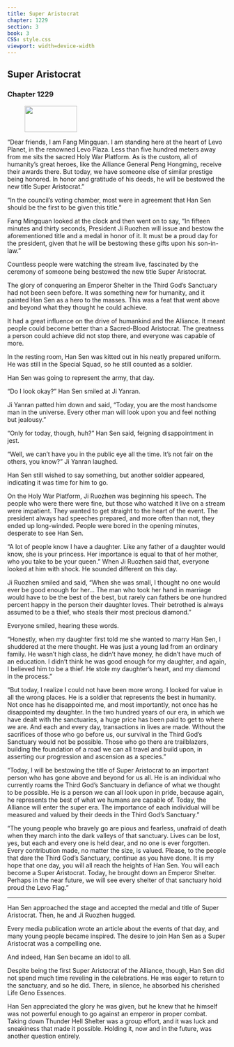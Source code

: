 ```yaml
---
title: Super Aristocrat
chapter: 1229
section: 3
book: 3
CSS: style.css
viewport: width=device-width
---
```


## Super Aristocrat

### Chapter 1229

<figure>
	<img src="../Images/gem.gif" alt="" id="gem" width="120" height="60" />
</figure>

“Dear friends, I am Fang Mingquan. I am standing here at the heart of Levo Planet, in the renowned Levo Plaza. Less than five hundred meters away from me sits the sacred Holy War Platform. As is the custom, all of humanity’s great heroes, like the Alliance General Peng Hongming, receive their awards there. But today, we have someone else of similar prestige being honored. In honor and gratitude of his deeds, he will be bestowed the new title Super Aristocrat.”

“In the council’s voting chamber, most were in agreement that Han Sen should be the first to be given this title.”

Fang Mingquan looked at the clock and then went on to say, “In fifteen minutes and thirty seconds, President Ji Ruozhen will issue and bestow the aforementioned title and a medal in honor of it. It must be a proud day for the president, given that he will be bestowing these gifts upon his son-in-law.”

Countless people were watching the stream live, fascinated by the ceremony of someone being bestowed the new title Super Aristocrat.

The glory of conquering an Emperor Shelter in the Third God’s Sanctuary had not been seen before. It was something new for humanity, and it painted Han Sen as a hero to the masses. This was a feat that went above and beyond what they thought he could achieve.

It had a great influence on the drive of humankind and the Alliance. It meant people could become better than a Sacred-Blood Aristocrat. The greatness a person could achieve did not stop there, and everyone was capable of more.

In the resting room, Han Sen was kitted out in his neatly prepared uniform. He was still in the Special Squad, so he still counted as a soldier.

Han Sen was going to represent the army, that day.

“Do I look okay?” Han Sen smiled at Ji Yanran.

Ji Yanran patted him down and said, “Today, you are the most handsome man in the universe. Every other man will look upon you and feel nothing but jealousy.”

“Only for today, though, huh?” Han Sen said, feigning disappointment in jest.

“Well, we can’t have you in the public eye all the time. It’s not fair on the others, you know?” Ji Yanran laughed.

Han Sen still wished to say something, but another soldier appeared, indicating it was time for him to go.

On the Holy War Platform, Ji Ruozhen was beginning his speech. The people who were there were fine, but those who watched it live on a stream were impatient. They wanted to get straight to the heart of the event. The president always had speeches prepared, and more often than not, they ended up long-winded. People were bored in the opening minutes, desperate to see Han Sen.

“A lot of people know I have a daughter. Like any father of a daughter would know, she is your princess. Her importance is equal to that of her mother, who you take to be your queen.” When Ji Ruozhen said that, everyone looked at him with shock. He sounded different on this day.

Ji Ruozhen smiled and said, “When she was small, I thought no one would ever be good enough for her… The man who took her hand in marriage would have to be the best of the best, but rarely can fathers be one hundred percent happy in the person their daughter loves. Their betrothed is always assumed to be a thief, who steals their most precious diamond.”

Everyone smiled, hearing these words.

“Honestly, when my daughter first told me she wanted to marry Han Sen, I shuddered at the mere thought. He was just a young lad from an ordinary family. He wasn’t high class, he didn’t have money, he didn’t have much of an education. I didn’t think he was good enough for my daughter, and again, I believed him to be a thief. He stole my daughter’s heart, and my diamond in the process.”

“But today, I realize I could not have been more wrong. I looked for value in all the wrong places. He is a soldier that represents the best in humanity. Not once has he disappointed me, and most importantly, not once has he disappointed my daughter. In the two hundred years of our era, in which we have dealt with the sanctuaries, a huge price has been paid to get to where we are. And each and every day, transactions in lives are made. Without the sacrifices of those who go before us, our survival in the Third God’s Sanctuary would not be possible. Those who go there are trailblazers, building the foundation of a road we can all travel and build upon, in asserting our progression and ascension as a species.”

“Today, I will be bestowing the title of Super Aristocrat to an important person who has gone above and beyond for us all. He is an individual who currently roams the Third God’s Sanctuary in defiance of what we thought to be possible. He is a person we can all look upon in pride, because again, he represents the best of what we humans are capable of. Today, the Alliance will enter the super era. The importance of each individual will be measured and valued by their deeds in the Third God’s Sanctuary.”

“The young people who bravely go are pious and fearless, unafraid of death when they march into the dark valleys of that sanctuary. Lives can be lost, yes, but each and every one is held dear, and no one is ever forgotten. Every contribution made, no matter the size, is valued. Please, to the people that dare the Third God’s Sanctuary, continue as you have done. It is my hope that one day, you will all reach the heights of Han Sen. You will each become a Super Aristocrat. Today, he brought down an Emperor Shelter. Perhaps in the near future, we will see every shelter of that sanctuary hold proud the Levo Flag.”

***

Han Sen approached the stage and accepted the medal and title of Super Aristocrat. Then, he and Ji Ruozhen hugged.

Every media publication wrote an article about the events of that day, and many young people became inspired. The desire to join Han Sen as a Super Aristocrat was a compelling one.

And indeed, Han Sen became an idol to all.

Despite being the first Super Aristocrat of the Alliance, though, Han Sen did not spend much time reveling in the celebrations. He was eager to return to the sanctuary, and so he did. There, in silence, he absorbed his cherished Life Geno Essences.

Han Sen appreciated the glory he was given, but he knew that he himself was not powerful enough to go against an emperor in proper combat. Taking down Thunder Hell Shelter was a group effort, and it was luck and sneakiness that made it possible. Holding it, now and in the future, was another question entirely.